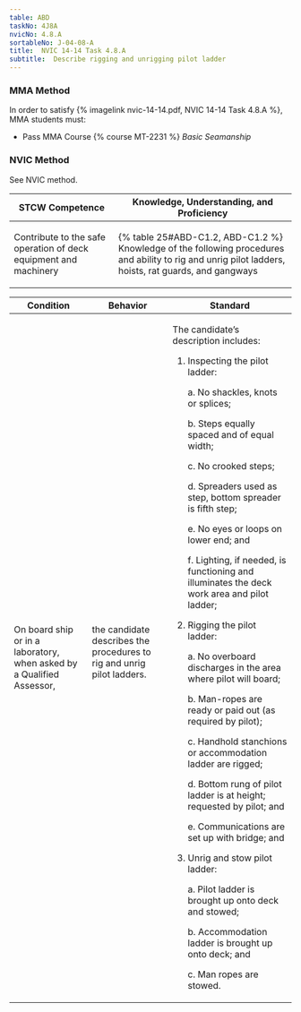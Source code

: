 ```yaml
---
table: ABD
taskNo: 4J8A
nvicNo: 4.8.A 
sortableNo: J-04-08-A
title:  NVIC 14-14 Task 4.8.A
subtitle:  Describe rigging and unrigging pilot ladder
---
```



### MMA Method

In order to satisfy  {% imagelink nvic-14-14.pdf, NVIC 14-14 Task 4.8.A %}, MMA students must:

* Pass MMA Course {% course MT-2231 %}  *Basic Seamanship*


### NVIC Method

<a onclick="togglevisibility('nvic_methods')" >See NVIC method.</a>

<div id='nvic_methods' class='hide'>

<table>
<thead>
<tr>
<th class='forty'> STCW Competence </th>
<th class='sixty'> Knowledge, Understanding, and Proficiency </th>
</tr>
</thead>




<tbody>
<tr><td markdown='1'>

Contribute to the safe operation of deck equipment and machinery

</td><td markdown='1'>

{% table 25#ABD-C1.2, ABD-C1.2 %} Knowledge of the following procedures and ability to rig and unrig pilot ladders, hoists, rat guards, and gangways

</td></tr>


</tbody>
</table>


<table>
<thead>
<tr><th class='twenty'>  Condition </th><th class='twenty'> Behavior </th><th  class='sixty'>Standard </th></tr>
</thead>
<tbody >



<tr><td markdown='1'>

On board ship or in a laboratory, when asked by a Qualified Assessor,

</td><td markdown='1'>

the candidate describes the procedures to rig and unrig pilot ladders.

<br>

<div class="tooltip" markdown='1'>



</div>


</td><td markdown='1'>

The candidate’s description includes:

1. Inspecting the pilot ladder:

	a. No shackles, knots or splices;

	b. Steps equally spaced and of equal width;

	c. No crooked steps;

	d. Spreaders used as step, bottom spreader is fifth step;

	e. No eyes or loops on lower end; and

	f. Lighting, if needed, is functioning and illuminates the deck work area and pilot ladder;

2. Rigging the pilot ladder:

	a. No overboard discharges in the area where pilot will board;

	b. Man-ropes are ready or paid out (as required by pilot);

	c. Handhold stanchions or accommodation ladder are rigged;

	d. Bottom rung of pilot ladder is at height; requested by pilot; and

	e. Communications are set up with bridge; and

3. Unrig and stow pilot ladder:

	a. Pilot ladder is brought up onto deck and stowed;

	b. Accommodation ladder is brought up onto deck; and

	c. Man ropes are stowed. 

</td></tr>
</tbody>
</table>
</div>
